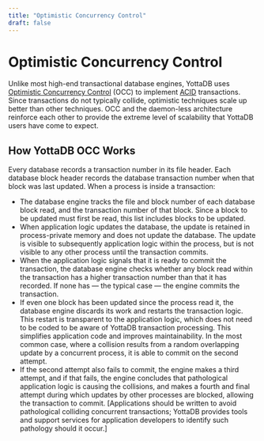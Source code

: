 ```yaml
---
title: "Optimistic Concurrency Control"
draft: false
---
```


# Optimistic Concurrency Control

Unlike most high-end transactional database engines, YottaDB uses [Optimistic Concurrency Control](http://daslab.seas.harvard.edu/reading-group/papers/kung.pdf) (OCC) to implement [ACID](https://en.wikipedia.org/wiki/ACID) transactions. Since transactions do not typically collide, optimistic techniques scale up better than other techniques. OCC and the daemon-less architecture reinforce each other to provide the extreme level of scalability that YottaDB users have come to expect.

## How YottaDB OCC Works

Every database records a transaction number in its file header. Each database block header records the database transaction number when that block was last updated. When a process is inside a transaction:

 - The database engine tracks the file and block number of each database block read, and the transaction number of that block. Since a block to be updated must first be read, this list includes blocks to be updated.
 - When application logic updates the database, the update is retained in process-private memory and does not update the database. The update is visible to subsequently application logic within the process, but is not visible to any other process until the transaction commits.
 - When the application logic signals that it is ready to commit the transaction, the database engine checks whether any block read within the transaction has a higher transaction number than that it has recorded. If none has — the typical case — the engine commits the transaction.
 - If even one block has been updated since the process read it, the database engine discards its work and restarts the transaction logic. This restart is transparent to the application logic, which does not need to be coded to be aware of YottaDB transaction processing. This simplifies application code and improves maintainability. In the most common case, where a collision results from a random overlapping update by a concurrent process, it is able to commit on the second attempt.
 - If the second attempt also fails to commit, the engine makes a third attempt, and if that fails, the engine concludes that pathological application logic is causing the collisions, and makes a fourth and final attempt during which updates by other processes are blocked, allowing the transaction to commit. [Applications should be written to avoid pathological colliding concurrent transactions; YottaDB provides tools and support services for application developers to identify such pathology should it occur.]

